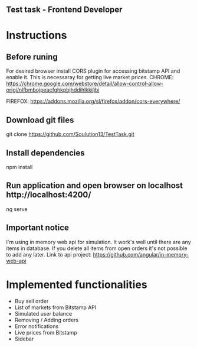 ## Test task - Frontend Developer

# Instructions

## Before runing

For desired browser install CORS plugin for accessing bitstamp API and enable it. This is necessaray for getting live market prices.
CHROME:
https://chrome.google.com/webstore/detail/allow-control-allow-origi/nlfbmbojpeacfghkpbjhddihlkkiljbi

FIREFOX:
https://addons.mozilla.org/sl/firefox/addon/cors-everywhere/


## Download git files
git clone https://github.com/Soulution13/TestTask.git

## Install dependencies
npm install

## Run application and open browser on localhost http://localhost:4200/
ng serve


## Important notice

I'm using in memory web api for simulation. It work's well until there are any items in database. If you delete all items from open orders it's not possible to add any later. 
Link to api project:
https://github.com/angular/in-memory-web-api

# Implemented functionalities

- Buy sell order
- List of markets from Bitstamp API
- Simulated user balance
- Removing / Adding orders
- Error notifications
- Live prices from Bitstamp
- Sidebar

